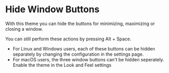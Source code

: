 
# Hide Window Buttons

With this theme you can hide the buttons for minimizing, maximizing or closing a window.

You can still perform these actions by pressing Alt + Space.

* For Linux and Windows users, each of these buttons can be hidden separately by changing the configuration in the settings page.
* For macOS users, the three window buttons can't be hidden seperately. Enable the theme in the Look and Feel settings